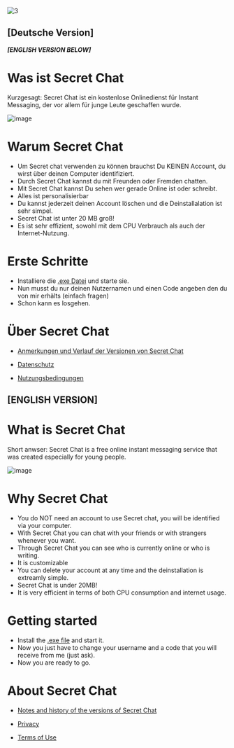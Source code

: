 ![3](https://user-images.githubusercontent.com/62218506/117016251-cf9a6f80-acf2-11eb-867c-507cc979245e.png)




## [Deutsche Version]
***[ENGLISH VERSION BELOW]***
# Was ist Secret Chat

Kurzgesagt: Secret Chat ist ein kostenlose Onlinedienst für Instant Messaging, der vor allem für junge Leute geschaffen wurde.

 ![image](https://user-images.githubusercontent.com/62218506/116581089-452dc680-a914-11eb-88e1-604ccb89e8ae.png)


# Warum Secret Chat

- Um Secret chat verwenden zu können brauchst Du KEINEN Account, du wirst über deinen Computer identifiziert. 
- Durch Secret Chat kannst du mit Freunden oder Fremden chatten.
- Mit Secret Chat kannst Du sehen wer gerade Online ist oder schreibt.
- Alles ist personalisierbar
- Du kannst jederzeit deinen Account löschen und die Deinstallalation ist sehr simpel.
- Secret Chat ist unter 20 MB groß!
- Es ist sehr effizient, sowohl mit dem CPU Verbrauch als auch der Internet-Nutzung.




# Erste Schritte 

- Installiere die [.exe Datei](https://github.com/SagMeinenNamen/SecretChat/raw/main/SecretChat.exe) und starte sie. 
- Nun musst du nur deinen Nutzernamen und einen Code angeben den du von mir erhälts (einfach fragen)
- Schon kann es losgehen. 


# Über Secret Chat  

- [Anmerkungen und Verlauf der Versionen von Secret Chat](https://github.com/SagMeinenNamen/SecretChat/blob/main/Anmerkungen%20zu%20dieser%20Version)
  
- [Datenschutz](https://github.com/SagMeinenNamen/SecretChat/blob/main/Datenschutzerkl%C3%A4rung)
  
- [Nutzungsbedingungen](https://github.com/SagMeinenNamen/SecretChat/blob/main/Nutzungsbediungen)







## [ENGLISH VERSION]

# What is Secret Chat

Short anwser: Secret Chat is a free online instant messaging service that was created especially for young people.

 ![image](https://user-images.githubusercontent.com/62218506/116581089-452dc680-a914-11eb-88e1-604ccb89e8ae.png)




# Why Secret Chat

- You do NOT need an account to use Secret chat, you will be identified via your computer. 
- With Secret Chat you can chat with your friends or with strangers whenever you want.
- Through Secret Chat you can see who is currently online or who is writing.
- It is customizable
- You can delete your account at any time and the deinstallation is extreamly simple.
- Secret Chat is under 20MB!
- It is very efficient in terms of both CPU consumption and internet usage.




# Getting started

- Install the [.exe file](https://github.com/SagMeinenNamen/SecretChat/raw/main/SecretChat.exe) and start it.
- Now you just have to change your username and a code that you will receive from me (just ask).
- Now you are ready to go. 




# About Secret Chat

- [Notes and history of the versions of Secret Chat](https://github.com/SagMeinenNamen/SecretChat/blob/main/Anmeränke%20zu%20dieser%20Version)
  
 - [Privacy](https://github.com/SagMeinenNamen/SecretChat/blob/main/Datenschutzerkl%C3%A4rung)
  
 - [Terms of Use](https://github.com/SagMeinenNamen/SecretChat/blob/main/Nutzbediungen)

